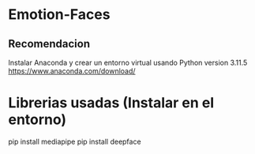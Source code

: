 # Emotion-Faces
## Recomendacion
Instalar Anaconda y crear un entorno virtual usando Python version 3.11.5
https://www.anaconda.com/download/

# Librerias usadas (Instalar en el entorno)
pip install mediapipe
pip install deepface

